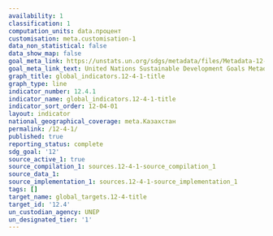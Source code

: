 ```yaml
---
availability: 1
classification: 1
computation_units: data.процент
customisation: meta.customisation-1
data_non_statistical: false
data_show_map: false
goal_meta_link: https://unstats.un.org/sdgs/metadata/files/Metadata-12-04-01.pdf
goal_meta_link_text: United Nations Sustainable Development Goals Metadata (pdf 782kB)
graph_title: global_indicators.12-4-1-title
graph_type: line
indicator_number: 12.4.1
indicator_name: global_indicators.12-4-1-title
indicator_sort_order: 12-04-01
layout: indicator
national_geographical_coverage: meta.Казахстан
permalink: /12-4-1/
published: true
reporting_status: complete
sdg_goal: '12'
source_active_1: true
source_compilation_1: sources.12-4-1-source_compilation_1
source_data_1:
source_implementation_1: sources.12-4-1-source_implementation_1
tags: []
target_name: global_targets.12-4-title
target_id: '12.4'
un_custodian_agency: UNEP
un_designated_tier: '1'
---
```

